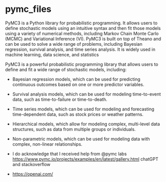 # pymc_files
PyMC3 is a Python library for probabilistic programming. It allows users to define stochastic models using an intuitive syntax and then fit those models using a variety of numerical methods, including Markov Chain Monte Carlo (MCMC) and Variational Inference (VI). PyMC3 is built on top of Theano and can be used to solve a wide range of problems, including Bayesian regression, survival analysis, and time series analysis. It is widely used in machine learning, data science, and statistics


PyMC3 is a powerful probabilistic programming library that allows users to define and fit a wide range of stochastic models, including:

* Bayesian regression models, which can be used for predicting continuous outcomes based on one or more predictor variables.

* Survival analysis models, which can be used for modeling time-to-event data, such as time-to-failure or time-to-death.

* Time series models, which can be used for modeling and forecasting time-dependent data, such as stock prices or weather patterns.

* Hierarchical models, which allow for modeling complex, multi-level data structures, such as data from multiple groups or individuals.

* Non-parametric models, which can be used for modeling data with complex, non-linear relationships.

* I do acknowledge that I received help from @pymc labs https://www.pymc.io/projects/examples/en/latest/gallery.html chatGPT and stackoverflow 
* https://openai.com/
